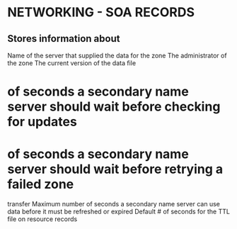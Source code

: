 # NETWORKING - SOA RECORDS

## Stores information about
Name of the server that supplied the data for the zone
The administrator of the zone
The current version of the data file

# of seconds a secondary name server should wait before checking for updates
# of seconds a secondary name server should wait before retrying a failed zone
transfer
Maximum number of seconds a secondary name server can use data before it must
be refreshed or expired
Default # of seconds for the TTL file on resource records
